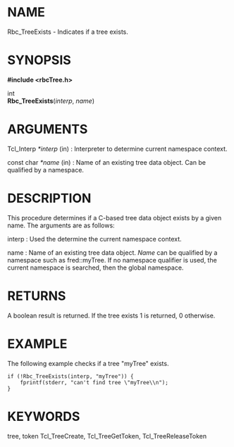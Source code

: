 

NAME
====

Rbc\_TreeExists \- Indicates if a tree exists\.  

SYNOPSIS
========

__#include \<rbcTree\.h\>__  

int  
__Rbc\_TreeExists__(*interp*, *name*)  

ARGUMENTS
=========


Tcl\_Interp   *\*interp*   (in)
:   Interpreter to determine current
    namespace context\.  

const char   *\*name*     (in)
:   Name of an existing tree data object\.
    Can be qualified by a namespace\.

DESCRIPTION
===========

This procedure determines if a C\-based tree data object exists by a
given name\. The arguments are as follows:  

interp
:   Used the determine the current namespace context\.

name
:   Name of an existing tree data object\.  *Name* can be qualified
    by a namespace such as fred::myTree\.  If no namespace
    qualifier is used, the current namespace is searched, then
    the global namespace\.  

RETURNS
=======

A boolean result is returned\.  If the tree exists 1 is returned, 0
otherwise\.  

EXAMPLE
=======

The following example checks if a tree "myTree" exists\.

~~~~~
if (!Rbc_TreeExists(interp, "myTree")) {
    fprintf(stderr, "can't find tree \"myTree\\n");
}
~~~~~

KEYWORDS
========

tree, token Tcl\_TreeCreate, Tcl\_TreeGetToken, Tcl\_TreeReleaseToken

